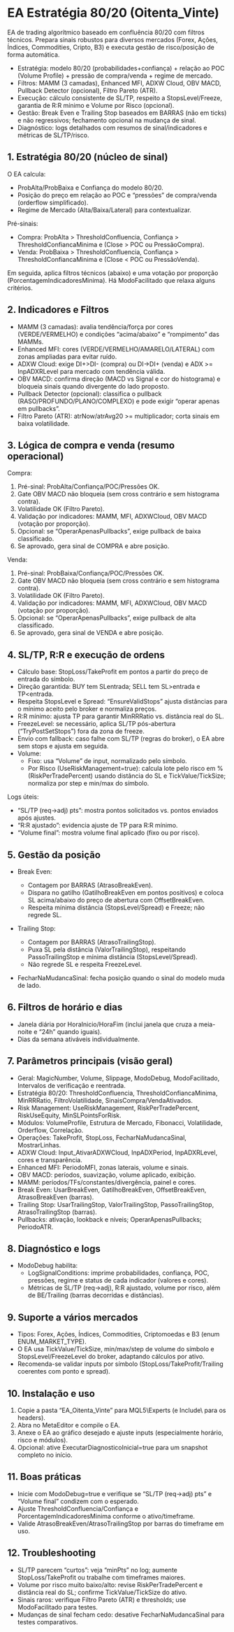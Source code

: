 # EA Estratégia 80/20 (Oitenta_Vinte)

EA de trading algorítmico baseado em confluência 80/20 com filtros técnicos. Prepara sinais robustos para diversos mercados (Forex, Ações, Índices, Commodities, Cripto, B3) e executa gestão de risco/posição de forma automática.

- Estratégia: modelo 80/20 (probabilidades+confiança) + relação ao POC (Volume Profile) + pressão de compra/venda + regime de mercado.
- Filtros: MAMM (3 camadas), Enhanced MFI, ADXW Cloud, OBV MACD, Pullback Detector (opcional), Filtro Pareto (ATR).
- Execução: cálculo consistente de SL/TP, respeito a StopsLevel/Freeze, garantia de R:R mínimo e Volume por Risco (opcional).
- Gestão: Break Even e Trailing Stop baseados em BARRAS (não em ticks) e não regressivos; fechamento opcional na mudança de sinal.
- Diagnóstico: logs detalhados com resumos de sinal/indicadores e métricas de SL/TP/risco.

## 1. Estratégia 80/20 (núcleo de sinal)
O EA calcula:
- ProbAlta/ProbBaixa e Confiança do modelo 80/20.
- Posição do preço em relação ao POC e “pressões” de compra/venda (orderflow simplificado).
- Regime de Mercado (Alta/Baixa/Lateral) para contextualizar.

Pré-sinais:
- Compra: ProbAlta > ThresholdConfluencia, Confiança > ThresholdConfiancaMinima e (Close > POC ou PressãoCompra).
- Venda: ProbBaixa > ThresholdConfluencia, Confiança > ThresholdConfiancaMinima e (Close < POC ou PressãoVenda).

Em seguida, aplica filtros técnicos (abaixo) e uma votação por proporção (PorcentagemIndicadoresMinima). Há ModoFacilitado que relaxa alguns critérios.

## 2. Indicadores e Filtros
- MAMM (3 camadas): avalia tendência/força por cores (VERDE/VERMELHO) e condições “acima/abaixo” e “rompimento” das MAMMs.
- Enhanced MFI: cores (VERDE/VERMELHO/AMARELO/LATERAL) com zonas ampliadas para evitar ruído.
- ADXW Cloud: exige DI+>DI- (compra) ou DI->DI+ (venda) e ADX >= InpADXRLevel para mercado com tendência válida.
- OBV MACD: confirma direção (MACD vs Signal e cor do histograma) e bloqueia sinais quando divergente do lado proposto.
- Pullback Detector (opcional): classifica o pullback (RASO/PROFUNDO/PLANO/COMPLEXO) e pode exigir “operar apenas em pullbacks”.
- Filtro Pareto (ATR): atrNow/atrAvg20 >= multiplicador; corta sinais em baixa volatilidade.

## 3. Lógica de compra e venda (resumo operacional)
Compra:
1) Pré-sinal: ProbAlta/Confiança/POC/Pressões OK.
2) Gate OBV MACD não bloqueia (sem cross contrário e sem histograma contra).
3) Volatilidade OK (Filtro Pareto).
4) Validação por indicadores: MAMM, MFI, ADXWCloud, OBV MACD (votação por proporção).
5) Opcional: se “OperarApenasPullbacks”, exige pullback de baixa classificado.
6) Se aprovado, gera sinal de COMPRA e abre posição.

Venda:
1) Pré-sinal: ProbBaixa/Confiança/POC/Pressões OK.
2) Gate OBV MACD não bloqueia (sem cross contrário e sem histograma contra).
3) Volatilidade OK (Filtro Pareto).
4) Validação por indicadores: MAMM, MFI, ADXWCloud, OBV MACD (votação por proporção).
5) Opcional: se “OperarApenasPullbacks”, exige pullback de alta classificado.
6) Se aprovado, gera sinal de VENDA e abre posição.

## 4. SL/TP, R:R e execução de ordens
- Cálculo base: StopLoss/TakeProfit em pontos a partir do preço de entrada do símbolo.
- Direção garantida: BUY tem SL<entrada e TP>entrada; SELL tem SL>entrada e TP<entrada.
- Respeita StopsLevel e Spread: “EnsureValidStops” ajusta distâncias para o mínimo aceito pelo broker e normaliza preços.
- R:R mínimo: ajusta TP para garantir MinRRRatio vs. distância real do SL.
- FreezeLevel: se necessário, aplica SL/TP pós-abertura (“TryPostSetStops”) fora da zona de freeze.
- Envio com fallback: caso falhe com SL/TP (regras do broker), o EA abre sem stops e ajusta em seguida.
- Volume:
  - Fixo: usa “Volume” de input, normalizado pelo símbolo.
  - Por Risco (UseRiskManagement=true): calcula lote pelo risco em % (RiskPerTradePercent) usando distância do SL e TickValue/TickSize; normaliza por step e min/max do símbolo.

Logs úteis:
- “SL/TP (req->adj) pts”: mostra pontos solicitados vs. pontos enviados após ajustes.
- “R:R ajustado”: evidencia ajuste de TP para R:R mínimo.
- “Volume final”: mostra volume final aplicado (fixo ou por risco).

## 5. Gestão da posição
- Break Even:
  - Contagem por BARRAS (AtrasoBreakEven).
  - Dispara no gatilho (GatilhoBreakEven em pontos positivos) e coloca SL acima/abaixo do preço de abertura com OffsetBreakEven.
  - Respeita mínima distância (StopsLevel/Spread) e Freeze; não regrede SL.

- Trailing Stop:
  - Contagem por BARRAS (AtrasoTrailingStop).
  - Puxa SL pela distância (ValorTrailingStop), respeitando PassoTrailingStop e mínima distância (StopsLevel/Spread).
  - Não regrede SL e respeita FreezeLevel.

- FecharNaMudancaSinal: fecha posição quando o sinal do modelo muda de lado.

## 6. Filtros de horário e dias
- Janela diária por HoraInicio/HoraFim (inclui janela que cruza a meia-noite e “24h” quando iguais).
- Dias da semana ativáveis individualmente.

## 7. Parâmetros principais (visão geral)
- Geral: MagicNumber, Volume, Slippage, ModoDebug, ModoFacilitado, Intervalos de verificação e reentrada.
- Estratégia 80/20: ThresholdConfluencia, ThresholdConfiancaMinima, MinRRRatio, FiltroVolatilidade, SinaisCompra/VendaAtivados.
- Risk Management: UseRiskManagement, RiskPerTradePercent, RiskUseEquity, MinSLPointsForRisk.
- Módulos: VolumeProfile, Estrutura de Mercado, Fibonacci, Volatilidade, Orderflow, Correlação.
- Operações: TakeProfit, StopLoss, FecharNaMudancaSinal, MostrarLinhas.
- ADXW Cloud: Input_AtivarADXWCloud, InpADXPeriod, InpADXRLevel, cores e transparência.
- Enhanced MFI: PeriodoMFI, zonas laterais, volume e sinais.
- OBV MACD: períodos, suavização, volume aplicado, exibição.
- MAMM: períodos/TFs/constantes/divergência, painel e cores.
- Break Even: UsarBreakEven, GatilhoBreakEven, OffsetBreakEven, AtrasoBreakEven (barras).
- Trailing Stop: UsarTrailingStop, ValorTrailingStop, PassoTrailingStop, AtrasoTrailingStop (barras).
- Pullbacks: ativação, lookback e níveis; OperarApenasPullbacks; PeriodoATR.

## 8. Diagnóstico e logs
- ModoDebug habilita:
  - LogSignalConditions: imprime probabilidades, confiança, POC, pressões, regime e status de cada indicador (valores e cores).
  - Métricas de SL/TP (req->adj), R:R ajustado, volume por risco, além de BE/Trailing (barras decorridas e distâncias).

## 9. Suporte a vários mercados
- Tipos: Forex, Ações, Índices, Commodities, Criptomoedas e B3 (enum ENUM_MARKET_TYPE).
- O EA usa TickValue/TickSize, min/max/step de volume do símbolo e StopsLevel/FreezeLevel do broker, adaptando cálculos por ativo.
- Recomenda-se validar inputs por símbolo (StopLoss/TakeProfit/Trailing coerentes com ponto e spread).

## 10. Instalação e uso
1) Copie a pasta “EA_Oitenta_Vinte” para MQL5\Experts (e Include\ para os headers).
2) Abra no MetaEditor e compile o EA.
3) Anexe o EA ao gráfico desejado e ajuste inputs (especialmente horário, risco e módulos).
4) Opcional: ative ExecutarDiagnosticoInicial=true para um snapshot completo no início.

## 11. Boas práticas
- Inicie com ModoDebug=true e verifique se “SL/TP (req->adj) pts” e “Volume final” condizem com o esperado.
- Ajuste ThresholdConfluencia/Confiança e PorcentagemIndicadoresMinima conforme o ativo/timeframe.
- Valide AtrasoBreakEven/AtrasoTrailingStop por barras do timeframe em uso.

## 12. Troubleshooting
- SL/TP parecem “curtos”: veja “minPts” no log; aumente StopLoss/TakeProfit ou trabalhe com timeframes maiores.
- Volume por risco muito baixo/alto: revise RiskPerTradePercent e distância real do SL; confirme TickValue/TickSize do ativo.
- Sinais raros: verifique Filtro Pareto (ATR) e thresholds; use ModoFacilitado para testes.
- Mudanças de sinal fecham cedo: desative FecharNaMudancaSinal para testes comparativos.

